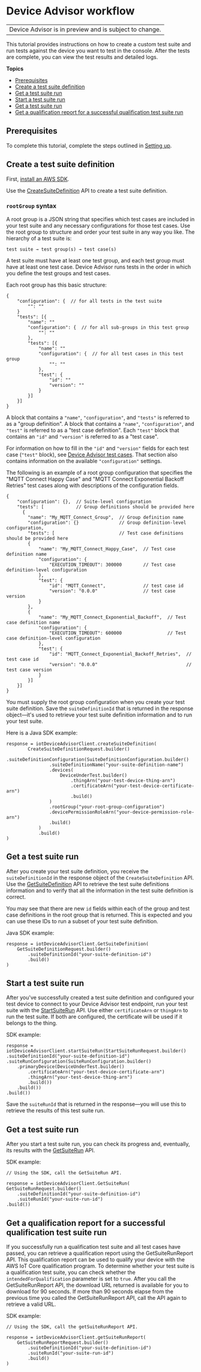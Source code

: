 # Device Advisor workflow<a name="device-advisor-workflow"></a>


|  | 
| --- |
| Device Advisor is in preview and is subject to change\. | 

This tutorial provides instructions on how to create a custom test suite and run tests against the device you want to test in the console\. After the tests are complete, you can view the test results and detailed logs\.

**Topics**
+ [Prerequisites](#device-advisor-workflow-prereqs)
+ [Create a test suite definition](#device-advisor-workflow-create-suite-definition)
+ [Get a test suite run](#device-advisor-workflow-describe-suite)
+ [Start a test suite run](#device-advisor-workflow-start-suite-run)
+ [Get a test suite run](#device-advisor-workflow-describe-suite-run)
+ [Get a qualification report for a successful qualification test suite run](#device-advisor-workflow-qualification-report)

## Prerequisites<a name="device-advisor-workflow-prereqs"></a>

To complete this tutorial, complete the steps outlined in [Setting up](device-advisor-setting-up.md)\.

## Create a test suite definition<a name="device-advisor-workflow-create-suite-definition"></a>

First, [install an AWS SDK](https://docs.aws.amazon.com/iot/latest/developerguide/iot-connect-service.html#iot-service-sdks)\.

Use the [ CreateSuiteDefinition](device-advisor-iot-commands.md#api-iot-CreateSuiteDefinition) API to create a test suite definition\.

### `rootGroup` syntax<a name="rootGroup"></a>

A root group is a JSON string that specifies which test cases are included in your test suite and any necessary configurations for those test cases\. Use the root group to structure and order your test suite in any way you like\. The hierarchy of a test suite is: 

```
test suite → test group(s) → test case(s)
```

A test suite must have at least one test group, and each test group must have at least one test case\. Device Advisor runs tests in the order in which you define the test groups and test cases\.

Each root group has this basic structure:

```
{
    "configuration": {  // for all tests in the test suite
        "": ""
    }
    "tests": [{
        "name": ""
        "configuration": {  // for all sub-groups in this test group 
            "": ""
        },
        "tests": [{
            "name": ""
            "configuration": {  // for all test cases in this test group 
                "": ""
            },
            "test": {
                "id": ""  
                "version": ""
            }
        }]
    }]
}
```

A block that contains a `"name"`, `"configuration"`, and `"tests"` is referred to as a "group definition"\. A block that contains a `"name"`, `"configuration"`, and `"test"` is referred to as a "test case definition"\. Each `"test"` block that contains an `"id"` and `"version"` is referred to as a "test case"\.

For information on how to fill in the `"id"` and `"version"` fields for each test case \(`"test"` block\), see [Device Advisor test cases](device-advisor-tests.md)\. That section also contains information on the available `"configuration"` settings\.

The following is an example of a root group configuration that specifies the "MQTT Connect Happy Case" and "MQTT Connect Exponential Backoff Retries" test cases along with descriptions of the configuration fields\.

```
{
    "configuration": {},  // Suite-level configuration
    "tests": [            // Group definitions should be provided here
      {
        "name": "My_MQTT_Connect_Group",  // Group definition name
        "configuration": {}               // Group definition-level configuration,
        "tests": [                        // Test case definitions should be provided here
        {
            "name": "My_MQTT_Connect_Happy_Case",  // Test case definition name
            "configuration": {
                "EXECUTION_TIMEOUT": 300000        // Test case definition-level configuration
            }, 
            "test": {
                "id": "MQTT_Connect",              // test case id
                "version": "0.0.0"                 // test case version
            }
        },
        {
            "name": "My_MQTT_Connect_Exponential_Backoff",  // Test case definition name
            "configuration": {
                "EXECUTION_TIMEOUT": 600000                 // Test case definition-level configuration
            },
            "test": {
                "id": "MQTT_Connect_Exponential_Backoff_Retries",  // test case id
                "version": "0.0.0"                                 // test case version
            }
        }]
    }]
}
```

You must supply the root group configuration when you create your test suite definition\. Save the `suiteDefinitionId` that is returned in the response object—it's used to retrieve your test suite definition information and to run your test suite\.

Here is a Java SDK example:

```
response = iotDeviceAdvisorClient.createSuiteDefinition(
        CreateSuiteDefinitionRequest.builder()
            .suiteDefinitionConfiguration(SuiteDefinitionConfiguration.builder()
                .suiteDefinitionName("your-suite-definition-name")
                .devices(
                    DeviceUnderTest.builder()
                        .thingArn("your-test-device-thing-arn")
                        .certificateArn("your-test-device-certificate-arn")
                        .build()
                )
                .rootGroup("your-root-group-configuration")
                .devicePermissionRoleArn("your-device-permission-role-arn")
                .build()
            )
            .build()
)
```

## Get a test suite run<a name="device-advisor-workflow-describe-suite"></a>

After you create your test suite definition, you receive the `suiteDefinitionId` in the response object of the `CreateSuiteDefinition` API\. Use the [ GetSuiteDefinition](device-advisor-iot-commands.md#api-iot-GetSuiteDefinition) API to retrieve the test suite definitions information and to verify that all the information in the test suite definition is correct\. 

You may see that there are new `id` fields within each of the group and test case definitions in the root group that is returned\. This is expected and you can use these IDs to run a subset of your test suite definition\.

Java SDK example: 

```
response = iotDeviceAdvisorClient.GetSuiteDefinition(
    GetSuiteDefinitionRequest.builder()
        .suiteDefinitionId("your-suite-definition-id")
        .build()
)
```

## Start a test suite run<a name="device-advisor-workflow-start-suite-run"></a>

After you've successfully created a test suite definition and configured your test device to connect to your Device Advisor test endpoint, run your test suite with the [ StartSuiteRun](device-advisor-iot-commands.md#api-iot-StartSuiteRun) API\. Use either `certificateArn` or `thingArn` to run the test suite\. If both are configured, the certificate will be used if it belongs to the thing\.

SDK example: 

```
response = iotDeviceAdvisorClient.startSuiteRun(StartSuiteRunRequest.builder()
.suiteDefinitionId("your-suite-definition-id")
.suiteRunConfiguration(SuiteRunConfiguration.builder()
    .primaryDevice(DeviceUnderTest.builder()
        .certificateArn("your-test-device-certificate-arn")
        .thingArn("your-test-device-thing-arn")
        .build())
    .build())
.build())
```

Save the `suiteRunId` that is returned in the response—you will use this to retrieve the results of this test suite run\.

## Get a test suite run<a name="device-advisor-workflow-describe-suite-run"></a>

After you start a test suite run, you can check its progress and, eventually, its results with the [ GetSuiteRun](device-advisor-iot-commands.md#api-iot-GetSuiteRun) API\.

SDK example:

```
// Using the SDK, call the GetSuiteRun API.

response = iotDeviceAdvisorClient.GetSuiteRun(
GetSuiteRunRequest.builder()
    .suiteDefinitionId("your-suite-definition-id")
    .suiteRunId("your-suite-run-id")
.build())
```

## Get a qualification report for a successful qualification test suite run<a name="device-advisor-workflow-qualification-report"></a>

If you successfully run a qualification test suite and all test cases have passed, you can retrieve a qualification report using the GetSuiteRunReport API\. This qualification report can be used to qualify your device with the AWS IoT Core qualification program\. To determine whether your test suite is a qualification test suite, you can check whether the `intendedForQualification` parameter is set to `true`\. After you call the GetSuiteRunReport API, the download URL returned is available for you to download for 90 seconds\. If more than 90 seconds elapse from the previous time you called the GetSuiteRunReport API, call the API again to retrieve a valid URL\.

SDK example:

```
// Using the SDK, call the getSuiteRunReport API. 

response = iotDeviceAdvisorClient.getSuiteRunReport( 
    GetSuiteRunReportRequest.builder() 
        .suiteDefinitionId("your-suite-definition-id")
        .suiteRunId("your-suite-run-id")
        .build()
)
```